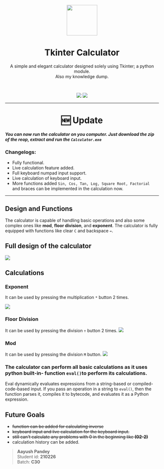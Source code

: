 <p align="center"><img align="center" src="https://i.imgur.com/JDzrSoW.png" height="100" width="100" /></p>
<h1 align="center">Tkinter Calculator </h1>
<p align="center">A simple and elegant calculator designed solely using Tkinter; a python module. <br>
Also my knowledge dump.</p>
<br>

<p align="center"><img src="https://img.shields.io/bitbucket/issues-raw/AlexxyQQ/Tkinter_calculator?style=plastic" /> <img src="https://img.shields.io/github/last-commit/AlexxyQQ/Tkinter_calculator?style=plastic" />
</p>

---
<h1 align="center"> 🆕 Update </h1>

_**You can now run the calculator on you computer. Just download the zip of the reop, extract and run the ``Calculator.exe``**_


### Changelogs:

- Fully functional.
- Live calculation feature added.
- Full keyboard numpad input support.
- Live calculation of keyboard input.
- More functions added ``Sin, Cos, Tan, Log, Square Root, Factorial `` and braces can be implemented in the calculation now.

---



## Design and Functions

The calculator is capable of handling basic operations and also some complex ones like **mod**, **floor division**, and **exponent**.
The calculator is fully equipped with functions like clear ``C`` and backspace ``⇚``.


## Full design of the calculator

<img src="https://i.imgur.com/1Xqup0n.png" />


## Calculations

### Exponent
It can be used by pressing the multiplication ``*`` button 2 times.

<img src="https://i.imgur.com/OlfLyUF.gif" />

### Floor Division
It can be used by pressing the division ``÷``  button 2 times.
<img src="https://i.imgur.com/Rle6VfK.gif" />

### Mod
It can be used by pressing the division ``M``  button.
<img src="https://i.imgur.com/NyoGXSX.gif" />
 
### The calculator can perform all basic calculations as it uses python built-in- function ```eval()```to perform its calculations.
Eval dynamically evaluates expressions from a string-based or compiled-code-based input. If you pass an operation in a string to ```eval()```, then the function parses it, compiles it to bytecode, and evaluates it as a Python expression.

## Future Goals
- ~~function can be added for calculating inverse~~
- ~~keyboard input and live calculation for the keyboard input.~~
- ~~still can't calculate any problems with 0 in the beginning like **(02-2)**~~
- calculation history can be added.


> **Aayush Pandey** <br>
Student id: **210226** <br>
Batch: **C30**
